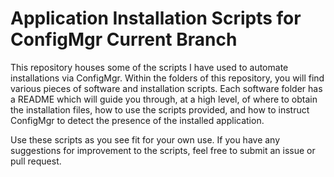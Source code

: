 # Application Installation Scripts for ConfigMgr Current Branch

This repository houses some of the scripts I have used to automate installations via ConfigMgr. Within the folders of this repository, you will find various pieces of software and installation scripts. Each software folder has a README which will guide you through, at a high level, of where to obtain the installation files, how to use the scripts provided, and how to instruct ConfigMgr to detect the presence of the installed application.

Use these scripts as you see fit for your own use. If you have any suggestions for improvement to the scripts, feel free to submit an issue or pull request.
